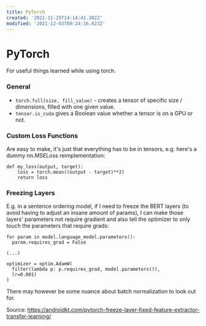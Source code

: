 ```yaml
---
title: PyTorch
created: '2021-11-25T14:14:41.382Z'
modified: '2021-12-03T09:24:16.623Z'
---
```


# PyTorch

For useful things learned while using torch.

### General

- `torch.full(size, fill_value)` - creates a tensor of specific size / dimensions, filled with one given value.
- `tensor.is_cuda` gives a Boolean value whether a tensor is on a GPU or not.

### Custom Loss Functions

Are easy to make, it's just that everything has to be in tensors, e.g. here's a dummy nn.MSELoss reimplementation:

```
def my_loss(output, target):
    loss = torch.mean((output - target)**2)
    return loss
```

### Freezing Layers

E.g. in a sentence ordering model, if I need to freeze the BERT layers (to avoid having to adjust an insane amount of params), I can make those layers' parameters not require gradient and also tell the optimizer to only touch the parameters that require grads:

```
for param in model.language_model.parameters():
  param.requires_grad = False

(...)

optimizer = optim.AdamW(
  filter(lambda p: p.requires_grad, model.parameters()),
  lr=0.001)
)
```
There may however be some nuance about batch normalization to look out for.

Source: https://androidkt.com/pytorch-freeze-layer-fixed-feature-extractor-transfer-learning/
